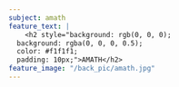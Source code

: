 ```yaml
---
subject: amath
feature_text: |
    <h2 style="background: rgb(0, 0, 0);
  background: rgba(0, 0, 0, 0.5);
  color: #f1f1f1;
  padding: 10px;">AMATH</h2>
feature_image: "/back_pic/amath.jpg"
---
```

